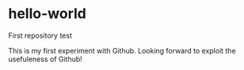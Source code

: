 # hello-world
First repository test

This is my first experiment with Github.
Looking forward to exploit the usefuleness of Github!
